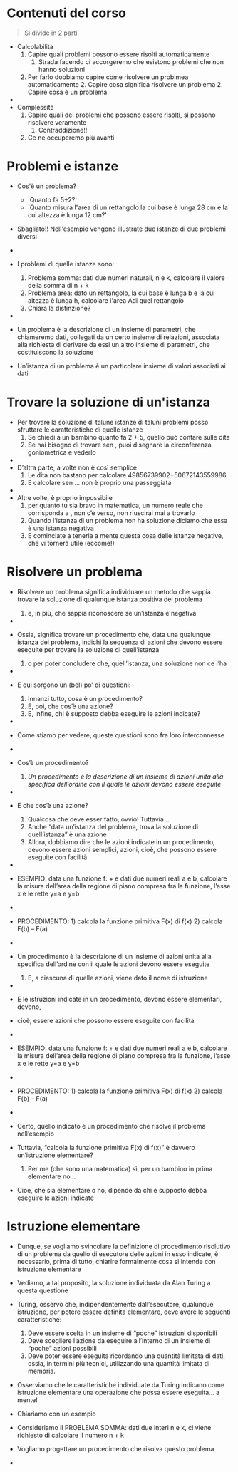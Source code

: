 
# Contenuti del corso
> Si divide in 2 parti

- Calcolabilità
	1. Capire quali problemi possono essere risolti automaticamente 
		1. Strada facendo ci accorgeremo che esistono problemi che non hanno soluzioni
	2. Per farlo dobbiamo capire come risolvere un problmea automaticamente 
		2. Capire cosa significa risolvere un problema
		2. Capire cosa è un problema
- 
- Complessità
	1. Capire quali dei problemi che possono essere risolti, si possono risolvere veramente 
		1. Contraddizione!!
	2. Ce ne occuperemo più avanti 

# Problemi e istanze
- Cos'è un problema?
	- 'Quanto fa 5+2?' 
	- 'Quanto misura l'area di un rettangolo la cui base è lunga 28 cm e la cui altezza è lunga 12 cm?'

- Sbagliato!! Nell'esempio vengono illustrate due istanze di due problemi diversi 
- 
- I problemi di quelle istanze sono:
	1. Problema somma: dati due numeri naturali, n e k, calcolare il valore della somma di n + k
	2. Problema area: dato un rettangolo, la cui base è lunga b e la cui altezza è lunga h, calcolare l'area Adi quel rettangolo
	3. Chiara la distinzione? 
- 
- Un problema è la descrizione di un insieme di parametri, che chiameremo dati, collegati da un certo insieme di relazioni, associata alla richiesta di derivare da essi un altro insieme di parametri, che costituiscono la soluzione

- Un’istanza di un problema è un particolare insieme di valori associati ai dati

# Trovare la soluzione di un'istanza
- Per trovare la soluzione di talune istanze di taluni problemi posso sfruttare le caratteristiche di quelle istanze
	1. Se chiedi a un bambino quanto fa 2 + 5, quello può contare sulle dita
	2. Se hai bisogno di trovare sen , puoi disegnare la circonferenza goniometrica e vederlo 
- 
- D’altra parte, a volte non è così semplice
	1. Le dita non bastano per calcolare 49856739902+50672143559986
	2. E calcolare sen ... non è proprio una passeggiata 
- 
- Altre volte, è proprio impossibile
	1. per quanto tu sia bravo in matematica, un numero reale che corrisponda a , non c’è verso, non riuscirai mai a trovarlo
	2. Quando l’istanza di un problema non ha soluzione diciamo che essa è una istanza negativa 
	3. E cominciate a tenerla a mente questa cosa delle istanze negative, ché vi tornerà utile (eccome!)

# Risolvere un problema
- Risolvere un problema significa individuare un metodo che sappia trovare la soluzione di qualunque istanza positiva del problema
	1. e, in più, che sappia riconoscere se un’istanza è negativa
- 
- Ossia, significa trovare un procedimento che, data una qualunque istanza del problema, indichi la sequenza di azioni che devono essere eseguite per trovare la soluzione di quell’istanza
	1. o per poter concludere che, quell’istanza, una soluzione non ce l’ha
- 
- E qui sorgono un (bel) po’ di questioni:
	1. Innanzi tutto, cosa è un procedimento?
	2. E, poi, che cos’è una azione?
	3. E, infine, chi è supposto debba eseguire le azioni indicate?
- 
- Come stiamo per vedere, queste questioni sono fra loro interconnesse
- 
- Cos’è un procedimento?
	1. *Un procedimento è la descrizione di un insieme di azioni unita alla specifica dell’ordine con il quale le azioni devono essere eseguite*
- 
- E che cos’è una azione?
	1. Qualcosa che deve esser fatto, ovvio! Tuttavia...
	2. Anche “data un’istanza del problema, trova la soluzione di quell’istanza” è una azione
	3. Allora, dobbiamo dire che le azioni indicate in un procedimento, devono essere azioni semplici, azioni, cioè, che possono essere eseguite con facilità
- 
- ESEMPIO: data una funzione f: + e dati due numeri reali a e b, calcolare la misura dell’area della regione di piano compresa fra la funzione, l’asse x e le rette y=a e y=b
- 
- PROCEDIMENTO: 1) calcola la funzione primitiva F(x) di f(x) 2) calcola F(b) – F(a)
- 
- Un procedimento è la descrizione di un insieme di azioni unita alla specifica dell’ordine con il quale le azioni devono essere eseguite
	1. E, a ciascuna di quelle azioni, viene dato il nome di istruzione
- 
- E le istruzioni indicate in un procedimento, devono essere elementari, devono,
- cioè, essere azioni che possono essere eseguite con facilità
- 
- ESEMPIO: data una funzione f: + e dati due numeri reali a e b, calcolare la misura dell’area della regione di piano compresa fra la funzione, l’asse x e le rette y=a e y=b
- 
- PROCEDIMENTO: 1) calcola la funzione primitiva F(x) di f(x) 2) calcola F(b) – F(a)
- 
- Certo, quello indicato è un procedimento che risolve il problema nell’esempio

- Tuttavia, “calcola la funzione primitiva F(x) di f(x)” è davvero un’istruzione elementare?
	1. Per me (che sono una matematica) sì, per un bambino in prima elementare no...

- Cioè, che sia elementare o no, dipende da chi è supposto debba eseguire le azioni indicate

# Istruzione elementare 
- Dunque, se vogliamo svincolare la definizione di procedimento risolutivo di un problema da quello di esecutore delle azioni in esso indicate, è necessario, prima di tutto, chiarire formalmente cosa si intende con istruzione elementare

- Vediamo, a tal proposito, la soluzione individuata da Alan Turing a questa questione

- Turing, osservò che, indipendentemente dall’esecutore, qualunque istruzione, per potere essere definita elementare, deve avere le seguenti caratteristiche:
	1. Deve essere scelta in un insieme di “poche” istruzioni disponibili
	2. Deve scegliere l’azione da eseguire all’interno di un insieme di “poche” azioni possibili
	3. Deve poter essere eseguita ricordando una quantità limitata di dati, ossia, in termini più tecnici, utilizzando una quantità limitata di memoria.

- Osserviamo che le caratteristiche individuate da Turing indicano come istruzione elementare una operazione che possa essere eseguita... a mente!

- Chiariamo con un esempio

- Consideriamo il PROBLEMA SOMMA: dati due interi n e k, ci viene richiesto di calcolare il numero n + k

- Vogliamo progettare un procedimento che risolva questo problema


- 
